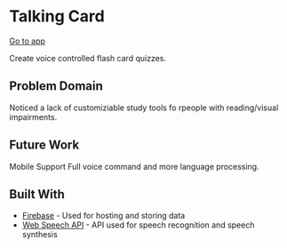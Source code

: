 # Talking Card

[Go to app](https://co-op-hackathon.firebaseapp.com/)

Create voice controlled flash card quizzes.

## Problem Domain
Noticed a lack of customiziable study tools fo rpeople with reading/visual impairments.

## Future Work
Mobile Support
Full voice command and more language processing.

## Built With

* [Firebase](https://firebase.google.com/) - Used for hosting and storing data
* [Web Speech API](https://developer.mozilla.org/en-US/docs/Web/API/Web_Speech_API) - API used for speech recognition and speech synthesis
